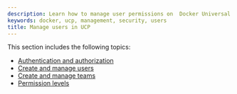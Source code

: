 ```yaml
---
description: Learn how to manage user permissions on  Docker Universal Control Plane.
keywords: docker, ucp, management, security, users
title: Manage users in UCP
---
```

This section includes the following topics:

* [Authentication and authorization](authentication-and-authorization.md)
* [Create and manage users](create-and-manage-users.md)
* [Create and manage teams](create-and-manage-teams.md)
* [Permission levels](permission-levels.md)